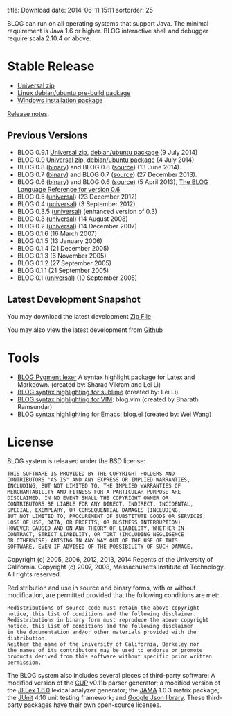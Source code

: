 title: Download
date: 2014-06-11 15:11
sortorder: 25

BLOG can run on all operating systems that support Java.
The minimal requirement is Java 1.6 or higher. 
BLOG interactive shell and debugger require scala 2.10.4 or above.

# Stable Release
- [Universal zip](../download/blog-0.9.1.zip)
- [Linux debian/ubuntu pre-build package](../download/blog-0.9.1.deb)
- [Windows installation package](../download/blog.msi)

[Release notes]({filename}release-note.md).

## Previous Versions
- BLOG 0.9.1 [Universal zip](../download/blog-0.9.1.zip), [debian/ubuntu package](../download/blog-0.9.1.deb) (9 July 2014)
- BLOG 0.9 [Universal zip](../download/blog-0.9.zip), [debian/ubuntu package](../download/blog-0.9.deb) (4 July 2014)
- BLOG 0.8 ([binary](../download/blog-0.8-bin.zip)) and BLOG 0.8 ([source](../download/blog-0.8.zip)) (13 June 2014).
- BLOG 0.7 ([binary](../download/blog-0.7-bin.zip)) and BLOG 0.7 ([source](../download/blog-0.7.zip)) (27 December 2013).
- BLOG 0.6 ([binary](../download/blog-0.6-bin.zip)) and BLOG 0.6 ([source](../download/blog-0.6.zip)) (5 April 2013), [The BLOG Language Reference for version 0.6](http://www.eecs.berkeley.edu/Pubs/TechRpts/2013/EECS-2013-51.pdf)
- BLOG 0.5 ([universal](../download/blog-0.5.zip)) (23 December 2012)
- BLOG 0.4 ([universal](../download/blog-0.4.zip)) (3 September 2012)
- BLOG 0.3.5 ([universal](../download/blog-0.3.5.zip)) (enhanced version of 0.3)
- BLOG 0.3 ([universal](../download/blog-0.3.zip)) (14 August 2008)
- BLOG 0.2 ([universal](../download/blog-0.2.zip)) (14 December 2007)
- BLOG 0.1.6 (16 March 2007)
- BLOG 0.1.5 (13 January 2006)
- BLOG 0.1.4 (21 December 2005)
- BLOG 0.1.3 (6 November 2005)
- BLOG 0.1.2 (27 September 2005)
- BLOG 0.1.1 (21 September 2005)
- BLOG 0.1 ([universal](../download/blog-0.1.zip)) (10 September 2005)

## Latest Development Snapshot
You may download the latest development [Zip File](https://github.com/BayesianLogic/blog/zipball/master)

You may also view the latest development from [Github](https://github.com/BayesianLogic/blog)

# Tools
- [BLOG Pygment lexer](../download/blog_py_lexer.zip)
  A syntax highlight package for Latex and Markdown. (created by: Sharad Vikram and Lei Li)
- [BLOG syntax highlighting for sublime](../download/blog-for-sublime.zip) (created by: Lei Li)
- [BLOG syntax highlighting for VIM](../download/blog.vim): blog.vim (created by Bharath Ramsundar)
- [BLOG syntax highlighting for Emacs](../download/blog.el): blog.el (created by: Wei Wang)

# License

BLOG system is released under the BSD license:

    THIS SOFTWARE IS PROVIDED BY THE COPYRIGHT HOLDERS AND 
    CONTRIBUTORS "AS IS" AND ANY EXPRESS OR IMPLIED WARRANTIES, 
    INCLUDING, BUT NOT LIMITED TO, THE IMPLIED WARRANTIES OF 
    MERCHANTABILITY AND FITNESS FOR A PARTICULAR PURPOSE ARE 
    DISCLAIMED. IN NO EVENT SHALL THE COPYRIGHT OWNER OR 
    CONTRIBUTORS BE LIABLE FOR ANY DIRECT, INDIRECT, INCIDENTAL, 
    SPECIAL, EXEMPLARY, OR CONSEQUENTIAL DAMAGES (INCLUDING, 
    BUT NOT LIMITED TO, PROCUREMENT OF SUBSTITUTE GOODS OR SERVICES;
    LOSS OF USE, DATA, OR PROFITS; OR BUSINESS INTERRUPTION) 
    HOWEVER CAUSED AND ON ANY THEORY OF LIABILITY, WHETHER IN 
    CONTRACT, STRICT LIABILITY, OR TORT (INCLUDING NEGLIGENCE 
    OR OTHERWISE) ARISING IN ANY WAY OUT OF THE USE OF THIS 
    SOFTWARE, EVEN IF ADVISED OF THE POSSIBILITY OF SUCH DAMAGE.


Copyright (c) 2005, 2006, 2012, 2013, 2014 Regents of the University of California. Copyright (c) 2007, 2008, Massachusetts Institute of Technology. All rights reserved.

Redistribution and use in source and binary forms, with or without modification, are permitted provided that the following conditions are met:

    Redistributions of source code must retain the above copyright 
    notice, this list of conditions and the following disclaimer.
    Redistributions in binary form must reproduce the above copyright
    notice, this list of conditions and the following disclaimer 
    in the documentation and/or other materials provided with the distribution.
    Neither the name of the University of California, Berkeley nor 
    the names of its contributors may be used to endorse or promote 
    products derived from this software without specific prior written permission.

The BLOG system also includes several pieces of third-party software: A modified version of the [CUP](http://www2.cs.tum.edu/projects/cup/) v0.11b parser generator; a modified version of the [JFLex 1.6.0](http://jflex.de/) lexical analyzer generator; the [JAMA](http://math.nist.gov/javanumerics/jama/) 1.0.3 matrix package; the [JUnit](http://junit.org/) 4.10 unit testing framework; and [Google Json library](http://code.google.com/p/google-gson/). These third-party packages have their own open-source licenses.

